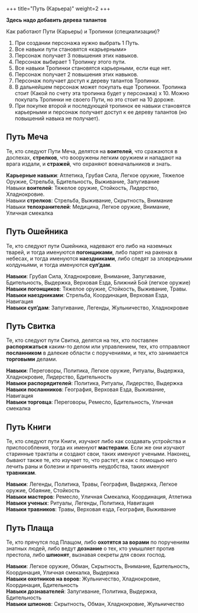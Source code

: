 +++
title="Путь (Карьера)"
weight=2
+++

**Здесь надо добавить дерева талантов**

Как работают Пути (Карьеры) и Тропинки (специализации)?  

1. При создании персонажа нужно выбрать 1  Путь. 
1. Все навыки пути становятся «карьерными»
1. Персонаж получает 3 повышения этих навыков.
1. Персонаж выбирает 1 Тропинку этого пути.
1. Все навыки Тропинки становятся карьерными, если еще нет.
1. Персонаж получает 2 повышения этих навыков.
1. Персонаж получает доступ к дереву талантов Тропинки. 
1. В дальнейшем персонаж может покупать еще Тропинки. Тропинка стоит (Какой по счету эта тропинка будет у персонажа) х 10. Можно покупать Тропинки не своего Пути, но это стоит на 10 дороже.
1. При покупке второй и последующей тропинок ее навыки становятся карьерными и персонаж получает доступ к ее дереву талантов (но повышений навыка не получает).

## Путь Меча

Те, кто следуют Пути Меча, делятся на **воителей**, что сражаются в доспехах, **стрелков**, что вооружены легким оружием и нападают на врага издали, и **стражей**, что охраняют военачальников и знать.

**Карьерные навыки**: Атлетика, Грубая Сила, Легкое оружие, Тяжелое Оружие, Стрельба, Бдительность, Выживание, Запугивание <br/>
Навыки **воителей**: Тяжелое оружие, Стойкость, Лидерство, Хладнокровие. <br/>
Навыки **стрелков**: Стрельба, Выживание, Скрытность, Внимание<br/>
Навыки **телохранителей**: Медицина, Легкое оружие, Внимание, Уличная смекалка

## Путь Ошейника

Те, кто следуют пути Ошейника, надевают его либо на наземных тварей, и тогда именуются **погонщиками**, либо парят на ракенах в небесах, и тогда именуются **наездниками**, либо следят за зловредными колдуньями, и тогда именуются **сул’дам**. 

**Навыки**: Грубая Сила, Хладнокровие, Внимание, Запугивание, Бдительность, Выдержка, Верховая Езда, Ближний Бой (легкое оружие) <br/>
**Навыки погонщиков**: Тяжелое оружие, Стойкость, Выживание, Травы. <br/>
**Навыки наездниками**: Стрельба, Координация, Верховая Езда, Навигация<br/>
**Навыки сул’дам**: Запугивание, Легенды, Жульничество, Хладнокровие 

## Путь Свитка

Те, кто следуют пути Свитка, делятся на тех, кто поставлен **распоряжаться** каким-то делом или управлением, тех, кто отправляют **посланником** в далекие области с поручениями, и тех, кто занимается **торговыми** делами.

**Навыки**: Переговоры, Политика, Легкое оружие, Ритуалы, Выдержка,  Хладнокровие, Лидерство,  Бдительность <br/>
**Навыки распорядителей**: Политика, Ритуалы, Лидерство, Выдержка <br/>
**Навыки посланников**: География, Верховая Езда, Выживание, Навигация <br/>
**Навыки торговца**: Переговоры, Ремесло, Бдительность, Уличная смекалка

## Путь Книги
Те, кто следуют пути Книги, изучают либо как создавать устройства и приспособления, тогда их именуют **мастерами**. Если же они изучают старинные трактаты и создают свои, таких именуют учеными. Наконец, бывают также те, кто изучает то, что растет, и как с помощью него лечить раны и болезни и причинять неудобства, таких именуют **травникам**. 

**Навыки**: Легенды, Политика, Травы, География, Выдержка, Легкое оружие, Обаяние, Стойкость <br/>
**Навыки мастеров**: Ремесло, Уличная Смекалка, Координация, Атлетика <br/>
**Навыки ученых**: Ритуалы, Легенды, Политика, Навигация <br/>
**Навыки травников**: Травы, Верховая езда, География, Выживание

## Путь Плаща

Те, кто прячутся под Плащом, либо **охотятся за ворами** по поручениям знатных людей, либо ведут **дознание** о тех, кто умышляет против престола, либо **шпионят**, вызнавая секреты для своих господ.

**Навыки**: Легкое оружие, Обман, Скрытность, Внимание, Бдительность, Координация, Уличная смекалка, Выдержка <br/>
**Навыки охотников на воров**: Жульничество, Хладнокровие,  Координация, Бдительность <br/>
**Навыки дознавателей**: Запугивание, Политика, Выдержка, Бдительность  <br/>
**Навыки шпионов**: Скрытность, Обман, Хладнокровие, Жульничество
